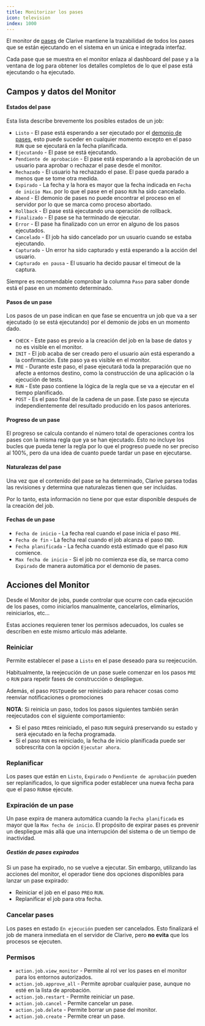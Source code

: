 ```yaml
---
title: Monitorizar los pases
icon: television
index: 1000
---
```


El monitor de [pases](/concepts/job) de Clarive mantiene la trazabilidad de todos los pases que se están ejecutando en
el sistema en un única e integrada interfaz.

Cada pase que se muestra en el monitor enlaza al dashboard del pase y a la ventana de log para obtener los detalles
completos de lo que el pase está ejecutando o ha ejecutado.

## Campos y datos del Monitor

#### Estados del pase

Esta lista describe brevemente los posibles estados de un job:

- `Listo` - El pase está esperando a ser ejecutado por el [demonio de pases](/admin/daemon), esto puede suceder en
  cualquier momento excepto en el paso `RUN` que se ejecutará en la fecha planificada.
- `Ejecutando` - El pase se está ejecutando.
- `Pendiente de aprobación` - El pase está esperando a la aprobación de un usuario para aprobar o rechazar el pase desde
  el monitor.
- `Rechazado` - El usuario ha rechazado el pase. El pase queda parado a menos que se tome otra medida.
- `Expirado` - La fecha y la hora es mayor que la fecha indicada en `Fecha de inicio Max`.  por lo que el pase en el
  paso `RUN` ha sido cancelado.
- `Abend` - El demonio de pases no puede encontrar el proceso en el servidor por lo que se marca como proceso abortado.
- `Rollback` - El pase está ejecutando una operación de rollback.
- `Finalizado` - El pase se ha terminado de ejecutar.
- `Error` - El pase ha finalizado con un error en alguno de los pasos ejecutados.
- `Cancelado` - El job ha sido cancelado por un usuario cuando se estaba ejecutando.
- `Capturado` - Un error ha sido capturado y está esperando a la acción del usuario.
- `Capturado en pausa` - El usuario ha decido pausar el timeout de la captura.

Siempre es recomendable comprobar la columna `Paso` para saber donde está el pase en un momento determinado.

#### Pasos de un pase

Los pasos de un pase indican en que fase se encuentra un job que va a ser ejecutado (o se está ejecutando) por el
demonio de jobs en un momento dado.

- `CHECK` - Este paso es previo a la creación del job en la base de datos y no es visible en el monitor.
- `INIT` - El job acaba de ser creado pero el usuario aún está esperando a la confirmación.  Este paso ya es visible en
  el monitor.
- `PRE` - Durante este paso, el pase ejecutará toda la preparación que no afecte a entornos destino, como la
  construcción de una aplicación o la ejecución de tests.
- `RUN` - Este paso contiene la lógica de la regla que se va a ejecutar en el tiempo planificado.
- `POST` - Es el paso final de la cadena de un pase. Este paso se ejecuta independientemente del resultado producido en
  los pasos anteriores.

#### Progreso de un pase

El progreso se calcula contando el número total de operaciones contra los pases con la misma regla que ya se han
ejecutado. Esto no incluye los bucles que pueda tener la regla por lo que el progreso puede no ser preciso al 100%, pero
da una idea de cuanto puede tardar un pase en ejecutarse.


#### Naturalezas del pase

Una vez que el contenido del pase se ha determinado, Clarive parsea todas las revisiones y determina que naturalezas
tienen que ser incluidas.

Por lo tanto, esta información no tiene por que estar disponible después de la creación del job.

#### Fechas de un pase

- `Fecha de inicio` - La fecha real cuando el pase inicia el paso `PRE`.
- `Fecha de fin` - La fecha real cuando el job alcanza el paso `END`.
- `Fecha planificada` - La fecha cuando está estimado que el paso `RUN` comience.
- `Max fecha de inicio` - Si el job no comienza ese día, se marca como `Expirado` de manera automática por el demonio
  de pases.

## Acciones del Monitor

Desde el Monitor de jobs, puede controlar que ocurre con cada ejecución de los pases, como iniciarlos manualmente,
cancelarlos, eliminarlos, reiniciarlos, etc...

Estas acciones requieren tener los permisos adecuados, los cuales se describen en este mismo articulo más adelante.


### Reiniciar

Permite establecer el pase a `Listo` en el pase deseado para su reejecución.

Habitualmente, la reejecución de un pase suele comenzar en los pasos `PRE` o `RUN` para repetir fases de construcción
o despliegue.

Además, el paso `POST`puede ser reiniciado para rehacer cosas como reenviar notificaciones o promociones

**NOTA**: Si reinicia un paso, todos los pasos siguientes también serán reejecutados con el siguiente comportamiento:

- Si el paso `PRE`es reiniciado, el paso `RUN` seguirá preservando su estado y será ejecutado en la fecha programada.
- Si el paso `RUN` es reiniciado, la fecha de inicio planificada puede ser sobrescrita con la opción `Ejecutar ahora`.

### Replanificar

Los pases que están en `Listo`, `Expirado` o `Pendiente de aprobación` pueden ser replanificados, lo que significa poder
establecer una nueva fecha para que el paso `RUN`se ejecute.

### Expiración de un pase

Un pase expira de manera automática cuando la `Fecha planificada` es mayor que la `Max fecha de inicio`. El propósito de
expirar pases es prevenir un despliegue más allá que una interrupción del sistema o de un tiempo de inactividad.

##### Gestión de pases expirados

Si un pase ha expirado, no se vuelve a ejecutar. Sin embargo, utilizando las acciones del monitor, el operador tiene dos
opciones disponibles para lanzar un pase expirado:

- Reiniciar el job en el paso `PRE`o `RUN`.
- Replanificar el job para otra fecha.

### Cancelar pases

Los pases en estado `En ejecución` pueden ser cancelados. Esto finalizará el job de manera inmediata en el servidor de
Clarive, pero **no evita** que los procesos se ejecuten.

### Permisos

- `action.job.view_monitor` - Permite al rol ver los pases en el monitor para los entornos autorizados.
- `action.job.approve_all` - Permite aprobar cualquier pase, aunque no esté en la lista de aprobación.
- `action.job.restart` - Permite reiniciar un pase.
- `action.job.cancel` - Permite cancelar un pase.
- `action.job.delete` - Permite borrar un pase del monitor.
- `action.job.create` - Permite crear un pase.
